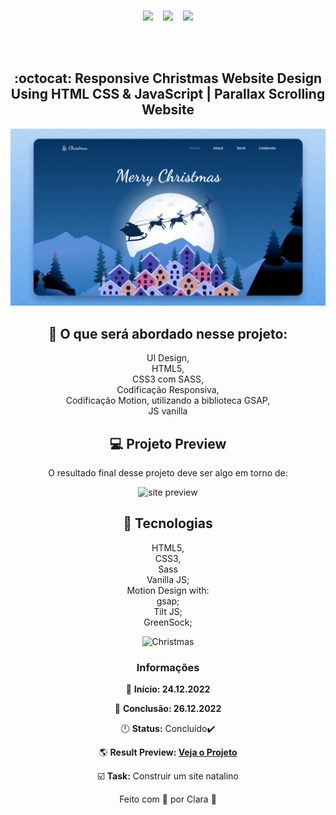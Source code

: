 <div align="center">
<img width="400px" src="https://w7.pngwing.com/pngs/588/441/png-transparent-merry-christmas-poster-font-merry-christmas-font-merry-christmas.png" alt="">&nbsp;&nbsp;&nbsp;
<br>

<p align="center">
<img src="https://img.shields.io/github/last-commit/Clara-Pacheco/
responsive-christmas-website?style=for-the-badge"/>&nbsp;&nbsp;&nbsp;
<img src="https://img.shields.io/github/repo-size/Clara-Pacheco/
responsive-christmas-website?style=for-the-badge"/>&nbsp;&nbsp;&nbsp;
<img src="https://img.shields.io/github/languages/count/Clara-Pacheco/
responsive-christmas-website?style=for-the-badge"/>
</p>
<br>
<br>

## :octocat: Responsive Christmas Website Design Using HTML CSS & JavaScript | Parallax Scrolling Website 

![preview](https://github.com/Clara-Pacheco/responsive-christmas-website/blob/main/img/preview.png)

## 🎈 O que será abordado nesse projeto:

 UI Design,<br>
 HTML5,<br>
 CSS3 com SASS,<br>
 Codificação Responsiva,<br>
 Codificação Motion, utilizando a biblioteca GSAP,<br>
 JS vanilla<br>

## 💻 Projeto Preview

O resultado final desse projeto deve ser algo em torno de:

![site preview]()

## 🧪 Tecnologias 

 HTML5,<br>
 CSS3,<br>
 Sass<br>
 Vanilla JS;<br>
 Motion Design with:<br>
     gsap;<br>
     Tilt JS;<br>
     GreenSock;<br>

![Christmas]()

### Informações  

📅 **Início: 24.12.2022**

📅 **Conclusão: 26.12.2022**

🕛 **Status:** Concluído✔️

🌎 **Result Preview: [Veja o Projeto](https://clara-pacheco.github.io/responsive-christmas-website/)**

☑️ **Task:** Construir um site natalino

Feito com 💜 por Clara 🚀






